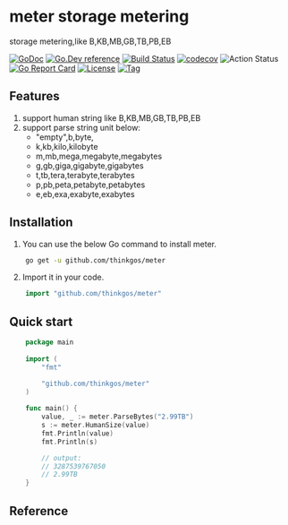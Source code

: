 # meter storage metering
storage metering,like B,KB,MB,GB,TB,PB,EB

[![GoDoc](https://godoc.org/github.com/thinkgos/meter?status.svg)](https://godoc.org/github.com/thinkgos/meter)
[![Go.Dev reference](https://img.shields.io/badge/go.dev-reference-blue?logo=go&logoColor=white)](https://pkg.go.dev/github.com/thinkgos/meter?tab=doc)
[![Build Status](https://www.travis-ci.org/thinkgos/meter.svg?branch=master)](https://www.travis-ci.org/thinkgos/meter)
[![codecov](https://codecov.io/gh/thinkgos/meter/branch/master/graph/badge.svg)](https://codecov.io/gh/thinkgos/meter)
![Action Status](https://github.com/thinkgos/meter/workflows/Go/badge.svg)
[![Go Report Card](https://goreportcard.com/badge/github.com/thinkgos/meter)](https://goreportcard.com/report/github.com/thinkgos/meter)
[![License](https://img.shields.io/github/license/thinkgos/meter)](https://github.com/thinkgos/meter/raw/master/LICENSE)
[![Tag](https://img.shields.io/github/v/tag/thinkgos/meter)](https://github.com/thinkgos/meter/tags)


## Features
1. support human string like B,KB,MB,GB,TB,PB,EB
2. support parse string unit below:
    - "empty",b,byte,
    - k,kb,kilo,kilobyte
    - m,mb,mega,megabyte,megabytes
    - g,gb,giga,gigabyte,gigabytes
    - t,tb,tera,terabyte,terabytes
    - p,pb,peta,petabyte,petabytes
    - e,eb,exa,exabyte,exabytes


## Installation

1. You can use the below Go command to install meter.

```bash
    go get -u github.com/thinkgos/meter
```

2. Import it in your code.

```go
    import "github.com/thinkgos/meter"
```

## Quick start

```go
    package main
    
    import (
        "fmt"

        "github.com/thinkgos/meter"
    )
    
    func main() {
    	value, _ := meter.ParseBytes("2.99TB")
       	s := meter.HumanSize(value)
       	fmt.Println(value)
       	fmt.Println(s)

        // output:
        // 3287539767050
        // 2.99TB
    }
```

## Reference